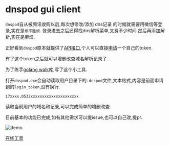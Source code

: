 # dnspod gui client

`dnspod`自从被腾讯收购以后,每次想修改/添加 dns记录 的时候就需要用微信等登录,实在是`烦不胜烦`.
登录进去之后还得找dns解析菜单,又费不少时间.然后再添加解析,实在是麻烦.

正好看到`dnspod`原本就提供了[API接口](https://www.dnspod.cn/docs/index.html),个人可以直接[申请](https://docs.dnspod.cn/account/5f2d466de8320f1a740d9ff3/)一个自己的token.

有了这个token之后就可以增删改查域名解析记录了.

为了练手[golang walk](https://github.com/lxn/walk)库,写了这个小工具.

打开`dnspod.exe`会自动读取用户目录下的`.dnspod`文件,文本格式,内容是前面申请到的`login_token`,没有换行.

```
17xxxx,0532xxxxxxxxxxxxxxxxxxxxx
```

读取当前用户的域名和记录,可以完成简单的增删改查.

目前基本的功能已完成,如有其他需求可以提issue,也可以自己改,提pr.

![demo](http://cdn.kingwrcy.cn/demo.png)

[在线工具](https://base46.com)

